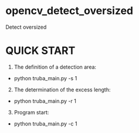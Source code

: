 # opencv_detect_oversized
Detect oversized

# QUICK START
1.  The definition of a detection area:
*  python truba_main.py -s 1
2.  The determination of the excess length:
*  python truba_main.py -r 1
3.  Program start:
*  python truba_main.py -c 1
